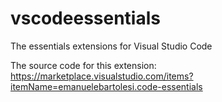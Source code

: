 # vscodeessentials
The essentials extensions for Visual Studio Code

The source code for this extension: https://marketplace.visualstudio.com/items?itemName=emanuelebartolesi.code-essentials
